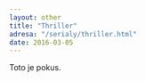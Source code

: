 ```yaml
---
layout: other
title: "Thriller"
adresa: "/serialy/thriller.html"
date: 2016-03-05
---
```


Toto je pokus.
